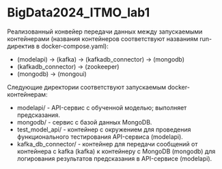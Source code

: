 # BigData2024_ITMO_lab1

Реализованный конвейер передачи данных между запускаемыми контейнерами (названия контейнеров соответствуют названиям run-директив в docker-compose.yaml):
* (modelapi) -> (kafka) -> (kafkadb_connector) -> (mongodb)
* (kafkadb_connector) -> (zookeeper)
* (mongodb) -> (mongoui)

Следующие директории соответствуют запускаемым docker-контейнерам:
* modelapi/ - API-сервис с обученной моделью; выполняет предсказания.
* mongodb/ - сервис с базой данных MongoDB.
* test_model_api/ - контейнер с окружением для проведения функционального тестирования API-сервиса (modelapi).
* kafka_db_connector/ - контейнер для передачи сообщений от контейнера с kafka (kafka) к контейнеру с MongoDB (mongodb) для логирования результатов предсказания в API-сервисе (modelapi).

